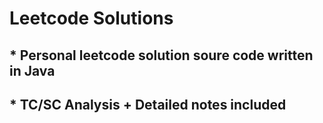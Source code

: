 # Leetcode Solutions

## * Personal leetcode solution soure code written in Java

## * TC/SC Analysis + Detailed notes included
